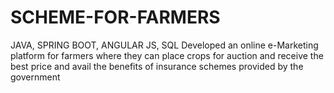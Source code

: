 # SCHEME-FOR-FARMERS
JAVA, SPRING BOOT, ANGULAR JS, SQL
Developed an online e-Marketing platform for farmers
where they can place crops for auction and receive the
best price and avail the benefits of insurance schemes
provided by the government
